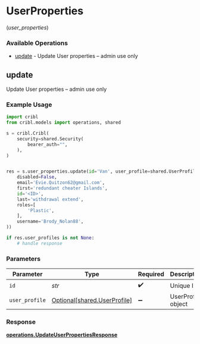 # UserProperties
(*user_properties*)

### Available Operations

* [update](#update) - Update User properties – admin use only

## update

Update User properties – admin use only

### Example Usage

```python
import cribl
from cribl.models import operations, shared

s = cribl.Cribl(
    security=shared.Security(
        bearer_auth="",
    ),
)


res = s.user_properties.update(id='Van', user_profile=shared.UserProfile(
    disabled=False,
    email='Evie.Quitzon62@gmail.com',
    first='redundant cheater Islands',
    id='<ID>',
    last='withdrawal extend',
    roles=[
        'Plastic',
    ],
    username='Brody_Nolan88',
))

if res.user_profiles is not None:
    # handle response
```

### Parameters

| Parameter                                                          | Type                                                               | Required                                                           | Description                                                        |
| ------------------------------------------------------------------ | ------------------------------------------------------------------ | ------------------------------------------------------------------ | ------------------------------------------------------------------ |
| `id`                                                               | *str*                                                              | :heavy_check_mark:                                                 | Unique ID                                                          |
| `user_profile`                                                     | [Optional[shared.UserProfile]](../../models/shared/userprofile.md) | :heavy_minus_sign:                                                 | UserProfile object                                                 |


### Response

**[operations.UpdateUserPropertiesResponse](../../models/operations/updateuserpropertiesresponse.md)**

